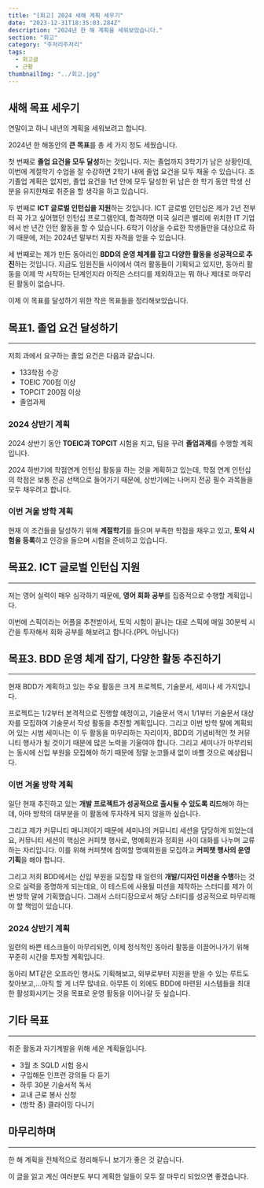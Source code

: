 ```yaml
---
title: "[회고] 2024 새해 계획 세우기"
date: "2023-12-31T18:35:03.284Z"
description: "2024년 한 해 계획을 세워보았습니다."
section: "회고" 
category: "주저리주저리"
tags:
  - 회고글
  - 근황
thumbnailImg: "../회고.jpg"
---
```


## 새해 목표 세우기

연말이고 하니 내년의 계획을 세워보려고 합니다.

2024년 한 해동안의 **큰 목표**를 총 세 가지 정도 세웠습니다.

첫 번째로 **졸업 요건을 모두 달성**하는 것입니다. 저는 졸업까지 3학기가 남은 상황인데, 이번에 계절학기 수업을 잘 수강하면 2학기 내에 졸업 요건을 모두 채울 수 있습니다. 조기졸업 계획은 없지만, 졸업 요건을 1년 안에 모두 달성한 뒤 남은 한 학기 동안 학생 신분을 유지한채로 취준을 할 생각을 하고 있습니다.

두 번째로 **ICT 글로벌 인턴십을 지원**하는 것입니다. ICT 글로벌 인턴십은 제가 2년 전부터 꼭 가고 싶어했던 인턴십 프로그램인데, 합격하면 미국 실리콘 밸리에 위치한 IT 기업에서 반 년간 인턴 활동을 할 수 있습니다. 6학기 이상을 수료한 학생들만을 대상으로 하기 때문에, 저는 2024년 말부터 지원 자격을 얻을 수 있습니다.

세 번째로는 제가 만든 동아리인 **BDD의 운영 체계를 잡고 다양한 활동을 성공적으로 추진**하는 것입니다. 지금도 임원진들 사이에서 여러 활동들이 기획되고 있지만, 동아리 활동을 이제 막 시작하는 단계인지라 아직은 스터디를 제외하고는 뭐 하나 제대로 마무리된 활동이 없습니다.

이제 이 목표를 달성하기 위한 작은 목표들을 정리해보았습니다.

## 목표1. 졸업 요건 달성하기

---

저희 과에서 요구하는 졸업 요건은 다음과 같습니다.

- 133학점 수강
- TOEIC 700점 이상
- TOPCIT 200점 이상
- 졸업과제

### 2024 상반기 계획

2024 상반기 동안 **TOEIC과 TOPCIT** 시험을 치고, 팀을 꾸려 **졸업과제**를 수행할 계획입니다.

2024 하반기에 학점연계 인턴십 활동을 하는 것을 계획하고 있는데, 학점 연계 인턴십의 학점은 보통 전공 선택으로 들어가기 때문에, 상반기에는 나머지 전공 필수 과목들을 모두 채우려고 합니다.

### 이번 겨울 방학 계획

현재 이 조건들을 달성하기 위해 **계절학기**를 들으며 부족한 학점을 채우고 있고, **토익 시험을 등록**하고 인강을 들으며 시험을 준비하고 있습니다.

## 목표2. ICT 글로벌 인턴십 지원

---

저는 영어 실력이 매우 심각하기 때문에, **영어 회화 공부**를 집중적으로 수행할 계획입니다.

이번에 스픽이라는 어플을 추천받아서, 토익 시험이 끝나는 대로 스픽에 매일 30분씩 시간을 투자해서 회화 공부를 해보려고 합니다.(PPL 아닙니다)

## 목표3. **BDD 운영 체계 잡기, 다양한 활동 추진하기**

---

현재 BDD가 계획하고 있는 주요 활동은 크게 프로젝트, 기술문서, 세미나 세 가지입니다.

프로젝트는 1/2부터 본격적으로 진행할 예정이고, 기술문서 역시 1/1부터 기술문서 대상자를 모집하여 기술문서 작성 활동을 추진할 계획입니다. 그리고 이번 방학 말에 계획되어 있는 시범 세미나는 이 두 활동을 마무리하는 자리이자, BDD의 기념비적인 첫 커뮤니티 행사가 될 것이기 때문에 많은 노력을 기울여야 합니다. 그리고 세미나가 마무리되는 동시에 신입 부원을 모집해야 하기 때문에 정말 눈코뜰새 없이 바쁠 것으로 예상됩니다.

### 이번 겨울 방학 계획

일단 현재 추진하고 있는 **개발 프로젝트가 성공적으로 출시될 수 있도록 리드**해야 하는데, 아마 방학의 대부분을 이 활동에 투자하게 되지 않을까 싶습니다.

그리고 제가 커뮤니티 매니저이기 때문에 세미나의 커뮤니티 세션을 담당하게 되었는데요, 커뮤니티 세션의 핵심은 커피챗 행사로, 명예회원과 정회원 사이 대화를 나누며 교류하는 자리입니다. 이를 위해 커피챗에 참여할 명예회원을 모집하고 **커피챗 행사의 운영 기획**을 해야 합니다.

그리고 저희 BDD에서는 신입 부원을 모집할 때 일련의 **개발/디자인 미션을 수행**하는 것으로 실력을 증명하게 되는데요, 이 테스트에 사용될 미션을 제작하는 스터디를 제가 이번 방학 말에 기획했습니다. 그래서 스터디장으로서 해당 스터디를 성공적으로 마무리해야 할 책임이 있습니다.

### 2024 상반기 계획

일련의 바쁜 테스크들이 마무리되면, 이제 정식적인 동아리 활동을 이끌어나가기 위해 꾸준히 시간을 투자할 계획입니다.

동아리 MT같은 오프라인 행사도 기획해보고, 외부로부터 지원을 받을 수 있는 루트도 찾아보고,…아직 할 게 너무 많네요. 아무튼 이 외에도 BDD에 마련된 시스템들을 최대한 활성화시키는 것을 목표로 운영 활동을 이어나갈 듯 싶습니다.

## 기타 목표

---

취준 활동과 자기계발을 위해 세운 계획들입니다.

- 3월 초 SQLD 시험 응시
- 구입해둔 인프런 강의들 다 듣기
- 하루 30분 기술서적 독서
- 교내 근로 봉사 신청
- (방학 중) 클라이밍 다니기

## 마무리하며

---

한 해 계획을 전체적으로 정리해두니 보기가 좋은 것 같습니다.

이 글을 읽고 계신 여러분도 부디 계획한 일들이 모두 잘 마무리 되었으면 좋겠습니다.